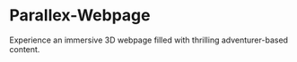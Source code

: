 # Parallex-Webpage
 
Experience an immersive 3D webpage filled with thrilling adventurer-based content.

